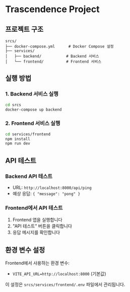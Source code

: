 # Trascendence Project

## 프로젝트 구조
```
srcs/
├── docker-compose.yml      # Docker Compose 설정
├── services/
│   ├── backend/           # Backend 서비스
│   └── frontend/          # Frontend 서비스
```

## 실행 방법

### 1. Backend 서비스 실행
```bash
cd srcs
docker-compose up backend
```

### 2. Frontend 서비스 실행
```bash
cd services/frontend
npm install
npm run dev
```

## API 테스트

### Backend API 테스트
- URL: `http://localhost:8000/api/ping`
- 예상 응답: `{ "message": "pong" }`

### Frontend에서 API 테스트
1. Frontend 앱을 실행합니다
2. "API 테스트" 버튼을 클릭합니다
3. 응답 메시지를 확인합니다

## 환경 변수 설정

Frontend에서 사용하는 환경 변수:
- `VITE_API_URL=http://localhost:8000` (기본값)

이 설정은 `srcs/services/frontend/.env` 파일에서 관리됩니다. 